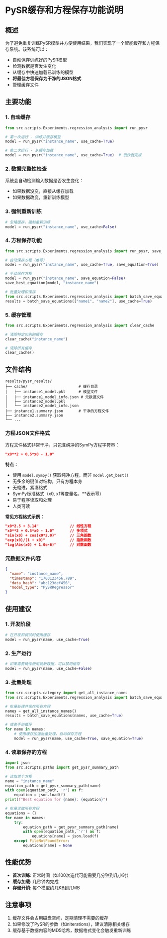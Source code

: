 # PySR缓存和方程保存功能说明

## 概述
为了避免重复训练PySR模型并方便使用结果，我们实现了一个智能缓存和方程保存系统。该系统可以：
- 自动保存训练好的PySR模型
- 检测数据是否发生变化
- 从缓存中快速加载已训练的模型
- **将最佳方程保存为干净的JSON格式**
- 管理缓存文件

## 主要功能

### 1. 自动缓存
```python
from src.scripts.Experiments.regression_analysis import run_pysr

# 第一次运行 - 训练并缓存模型
model = run_pysr("instance_name", use_cache=True)

# 第二次运行 - 从缓存加载
model = run_pysr("instance_name", use_cache=True)  # 很快就完成
```

### 2. 数据完整性检查
系统会自动检测输入数据是否发生变化：
- 如果数据没变，直接从缓存加载
- 如果数据改变，重新训练模型

### 3. 强制重新训练
```python
# 忽略缓存，强制重新训练
model = run_pysr("instance_name", use_cache=False)
```

### 4. 方程保存功能
```python
from src.scripts.Experiments.regression_analysis import run_pysr, save_best_equation

# 自动保存方程（推荐）
model = run_pysr("instance_name", use_cache=True, save_equation=True)

# 手动保存方程
model = run_pysr("instance_name", save_equation=False)
save_best_equation(model, "instance_name")

# 批量处理和保存
from src.scripts.Experiments.regression_analysis import batch_save_equations
results = batch_save_equations(["name1", "name2"], use_cache=True)
```

### 5. 缓存管理
```python
from src.scripts.Experiments.regression_analysis import clear_cache

# 清除特定实例的缓存
clear_cache("instance_name")

# 清除所有缓存
clear_cache()
```

## 文件结构
```
results/pysr_results/
├── cache/                       # 缓存目录
│   ├── instance1_model.pkl      # 模型文件
│   ├── instance1_model_info.json # 元数据文件
│   ├── instance2_model.pkl
│   └── instance2_model_info.json
├── instance1.summary.json       # 干净的方程文件
├── instance2.summary.json
└── ...
```

### 方程JSON文件格式
方程文件格式非常干净，只包含纯净的SymPy方程字符串：
```json
"x0**2 + 0.5*x0 - 1.0"
```

**特点：**
- 使用 `model.sympy()` 获取纯净方程，而非 `model.get_best()`
- 无多余的键值对结构，只有方程本身
- 无缩进，紧凑格式
- SymPy标准格式（x0, x1等变量名，**表示幂）
- 易于程序读取和处理
- 人类可读

**常见方程格式示例：**
```json
"x0*2.5 + 3.14"              // 线性方程
"x0**2 + 0.5*x0 - 1.0"       // 多项式
"sin(x0) + cos(x0*2.0)"      // 三角函数
"exp(x0)/(1 + x0)"           // 指数函数
"log(Abs(x0) + 1.0e-6)"      // 对数函数
```

### 元数据文件内容
```json
{
  "name": "instance_name",
  "timestamp": "1703123456.789",
  "data_hash": "abc123def456",
  "model_type": "PySRRegressor"
}
```

## 使用建议

### 1. 开发阶段
```python
# 在开发和调试时使用缓存
model = run_pysr(name, use_cache=True)
```

### 2. 生产运行
```python
# 如果需要确保使用最新数据，可以禁用缓存
model = run_pysr(name, use_cache=False)
```

### 3. 批量处理
```python
from src.scripts.category import get_all_instance_names
from src.scripts.Experiments.regression_analysis import batch_save_equations

# 批量处理并保存所有方程
names = get_all_instance_names()
results = batch_save_equations(names, use_cache=True)

# 或者手动循环
for name in names:
    # 使用缓存加速批量处理，自动保存方程
    model = run_pysr(name, use_cache=True, save_equation=True)
```

### 4. 读取保存的方程
```python
import json
from src.scripts.paths import get_pysr_summary_path

# 读取单个方程
name = "instance_name"
equation_path = get_pysr_summary_path(name)
with open(equation_path, 'r') as f:
    equation = json.load(f)
print(f"Best equation for {name}: {equation}")

# 批量读取所有方程
equations = {}
for name in names:
    try:
        equation_path = get_pysr_summary_path(name)
        with open(equation_path, 'r') as f:
            equations[name] = json.load(f)
    except FileNotFoundError:
        equations[name] = None
```

## 性能优势
- **首次训练**: 正常时间（如100次迭代可能需要几分钟到几小时）
- **缓存加载**: 几秒钟内完成
- **存储开销**: 每个模型约几KB到几MB

## 注意事项
1. 缓存文件会占用磁盘空间，定期清理不需要的缓存
2. 如果修改了PySR的参数（如niterations），建议清除相关缓存
3. 缓存基于数据内容的MD5哈希，数据格式变化会触发重新训练
